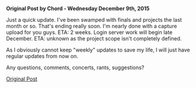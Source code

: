 **Original Post by Chord - Wednesday December 9th, 2015**

Just a quick update. I've been swamped with finals and projects the last
month or so. That's ending really soon. I'm nearly done with a capture
upload for you guys. ETA: 2 weeks. Login server work will begin late
December. ETA: unknown as the project scope isn't completely defined.

As I obviously cannot keep "weekly" updates to save my life, I will just
have regular updates from now on.

Any questions, comments, concerts, rants, suggestions?

[Original Post](http://psforever.net/forum/viewtopic.php?f=11&t=44)

<!--[Category:PSForever Updates](Category:PSForever_Updates.md)-->
